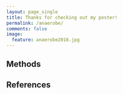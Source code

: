 ```yaml
---
layout: page_single
title: Thanks for checking out my poster!
permalink: /anaerobe/
comments: false
image:
  feature: anaerobe2016.jpg
---
```




Methods
---------------------



References
---------------------
